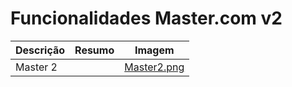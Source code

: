 # Funcionalidades Master.com v2

Descrição | Resumo | Imagem
--- | --- | ---
Master 2 |  | [Master2.png](imagens/master_2/Master2.png)
